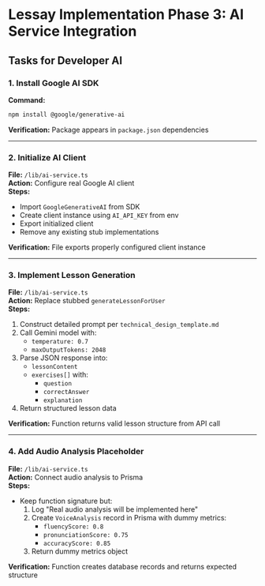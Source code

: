 # Lessay Implementation Phase 3: AI Service Integration

## Tasks for Developer AI

### 1. Install Google AI SDK
**Command:**  
```bash
npm install @google/generative-ai
```
**Verification:** Package appears in `package.json` dependencies

---

### 2. Initialize AI Client
**File:** `/lib/ai-service.ts`  
**Action:** Configure real Google AI client  
**Steps:**
- Import `GoogleGenerativeAI` from SDK
- Create client instance using `AI_API_KEY` from env
- Export initialized client
- Remove any existing stub implementations

**Verification:** File exports properly configured client instance

---

### 3. Implement Lesson Generation
**File:** `/lib/ai-service.ts`  
**Action:** Replace stubbed `generateLessonForUser`  
**Steps:**
1. Construct detailed prompt per `technical_design_template.md`
2. Call Gemini model with:
   - `temperature: 0.7`
   - `maxOutputTokens: 2048`
3. Parse JSON response into:
   - `lessonContent`
   - `exercises[]` with:
     - `question`
     - `correctAnswer`
     - `explanation`
4. Return structured lesson data

**Verification:** Function returns valid lesson structure from API call

---

### 4. Add Audio Analysis Placeholder
**File:** `/lib/ai-service.ts`  
**Action:** Connect audio analysis to Prisma  
**Steps:**
- Keep function signature but:
  1. Log "Real audio analysis will be implemented here"
  2. Create `VoiceAnalysis` record in Prisma with dummy metrics:
     - `fluencyScore: 0.8`
     - `pronunciationScore: 0.75`
     - `accuracyScore: 0.85`
  3. Return dummy metrics object

**Verification:** Function creates database records and returns expected structure